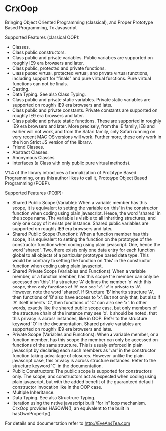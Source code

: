 # CrxOop
Bringing Object Oriented Programming (classical), and Proper Prototype Based Programming, To Javascript

Supported Features (classical OOP):

- Classes.
- Class public constructors.
- Class public and private variables. Public variables are supported on roughly IE9 era browsers and later.
- Class public, protected and private functions.
- Class public virtual, protected virtual, and private virtual functions, including support for "finals" and pure virtual functions. Pure virtual functions can not be finals. 
- Casting.
- Data Typing. See also Class Typing. 
- Class public and private static variables. Private static variables are supported on roughly IE9 era browsers and later.
- Class public and private constants. Private constants are supported on roughly IE9 era browsers and later.
- Class public and private static functions. These are supported in roughly IE9 era browsers and later. More precisely, from the IE family, IE8 and earlier will not work, and from the Safari family, only Safari running on very recent MAC OS versions will work. Further more, these only work in the Non Strict JS version of the library. 
- Friend Classes.
- Abstract Classes.
- Anonymous Classes.
- Interfaces (a Class with only public pure virtual methods).


V1.4 of the library introduces a formalization of Prototype Based Programming, or as this author likes to call it, Prototype Object Based Programming (POBP).

Supported Features (POBP):

- Shared Public Scope (Variable): When a variable member has this scope, it is equivalent to setting the variable on 'this' in the constructor function when coding using plain javascript. Hence, the word 'shared' in the scope name. The variable is visible to all inheriting structures, and only one copy of it exists per instance. Shared public variables are supported on roughly IE9 era browsers and later. 
- Shared Public Scope (Function): When a function member has this scope, it is equivalent to setting the function on the prototype of the constructor function when coding using plain javascript. One, hence the word 'shared'. Two, there exists only one data entry for each function global to all objects of a particular prototype based data type. This would be contrary to setting the function on 'this' in the constructor function when coding using plain javascript. 
- Shared Private Scope (Variables and Functions): When a variable member, or a function member, has this scope the member can only be accessed on 'this'. If a structure 'A' defines the member 'x' with this scope, then only functions of 'A' can see 'x'. 'x' is private to 'A'. However, note the word 'shared'. If Structure 'B' inherits structure 'A', then functions of 'B' also have access to 'x'. But not only that, but also if 'A' itself inherits 'C', then functions of 'C' can also see 'x'. In other words, exactly like the shared public scope case, but only members of the structure chain of the instance may see 'x'. It should be noted, that this privacy is across instances, like in OOP. Refer to the structure keyword 'O' in the documentation. Shared private variables are supported on roughly IE9 era browsers and later. 
- Private Scope (Variables and Functions): When a variable member, or a function member, has this scope the member can only be accessed on functions of the same structure. This is usualy enforced in plain javascript by declaring each such members as 'var' in the constructor function taking advantage of closures. However, unlike the plain javascript case, this privacy is across structure instances. Refer to the structure keyword 'O' in the documentation. 
- Public Constructors: The public scope is supported for constructors only. The scope, and constructors act as expected when coding using plain javascript, but with the added benefit of the guaranteed default constructor invocation like in the OOP case. 
- Multiple Inheritance. 
- Data Typing. See also Structrure Typing. 
- Iteration using the native javascript built "for in" loop mechanism. CrxOop provides HASOWN(), an equivalent to the built in hasOwnProperty().


For details and documentation refer to http://EyeAndTea.com